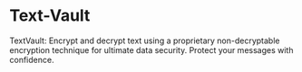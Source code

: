 # Text-Vault
TextVault: Encrypt and decrypt text using a proprietary non-decryptable encryption technique for ultimate data security. Protect your messages with confidence.
